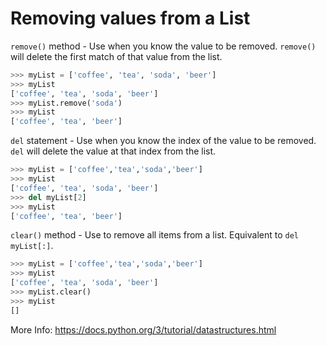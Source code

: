 # Removing values from a List

`remove()` method - Use when you know the value to be removed. `remove()` will delete the first match of that value from the list.

```python
>>> myList = ['coffee', 'tea', 'soda', 'beer']
>>> myList
['coffee', 'tea', 'soda', 'beer']
>>> myList.remove('soda')
>>> myList
['coffee', 'tea', 'beer']
```

`del` statement - Use when you know the index of the value to be removed. `del` will delete the value at that index from the list.

``` python
>>> myList = ['coffee','tea','soda','beer']
>>> myList
['coffee', 'tea', 'soda', 'beer']
>>> del myList[2]
>>> myList
['coffee', 'tea', 'beer']
```

`clear()` method - Use to remove all items from a list. Equivalent to `del myList[:]`.

```python
>>> myList = ['coffee','tea','soda','beer']
>>> myList
['coffee', 'tea', 'soda', 'beer']
>>> myList.clear()
>>> myList
[]
```

More Info: https://docs.python.org/3/tutorial/datastructures.html
